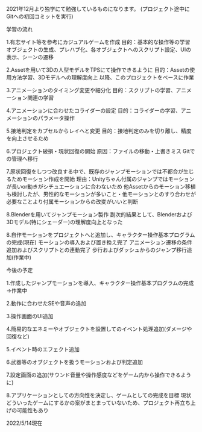 2021年12月より独学にて勉強しているものになります。
(プロジェクト途中にGitへの初回コミットを実行)

学習の流れ

  1.有志サイト等を参考にカジュアルゲームを作成
    目的：基本的な操作等の学習
      オブジェクトの生成、プレハブ化、各オブジェクトへのスクリプト設定、UIの表示、シーンの遷移

  2.Assetを用いて3Dの人型モデルをTPSにて操作できるように
    目的：Assetの使用方法学習、3Dモデルへの理解度向上
      以降、このプロジェクトをベースに作業

  3.アニメーションのタイミング変更や細分化
    目的：スクリプトの学習、アニメーション関連の学習

  4.アニメーションに合わせたコライダーの設定
    目的：コライダーの学習、アニメーションのパラメータ操作

  5.接地判定をカプセルからレイへと変更
    目的：接地判定のみを切り離し、精度を向上させるため

  6.プロジェクト破損・現状回復の開始
    原因：ファイルの移動・上書きミス
      Gitでの管理へ移行

  7.原状回復をしつつ改良する中で、既存のジャンプモーションでは不都合が生じるためモーション作成を開始
    理由：Unityちゃん付属のジャンプではモーションが長いor動きがシチュエーションに合わないため
      他Assetからのモーション移植も検討したが、男性的なモーションが多いこと・他モーションとのすり合わせが必要なことより付属モーションからの改変がいいと判断

  8.Blenderを用いてジャンプモーション製作
    副次的結果として、Blenderおよび3Dモデル(特にシェーダー)の理解度向上となった
    
  8.自作モーションをプロジェクトへと追加し、キャラクター操作基本プログラムの完成(現在)
    モーションの導入および置き換え完了
    アニメーション遷移の条件追加およびスクリプトとの連動完了
    歩行およびダッシュからのジャンプ移行追加(作業中)

今後の予定

  1.作成したジャンプモーションを導入、キャラクター操作基本プログラムの完成
    →作業中
    
   2.動作に合わせたSEや音声の追加
  
  3.操作画面のUI追加
  
  4.簡易的なエネミーやオブジェクトを設置してのイベント処理追加(ダメージや回復など)
  
  5.イベント時のエフェクト追加
  
  6.武器等のオブジェクトを扱うモーションおよび判定追加
  
  7.設定画面の追加(サウンド音量や操作感度などをゲーム内から操作できるように)
  
  8.アプリケーションとしての方向性を決定し、ゲームとしての完成を目標
    現状どういったゲームにするかの案がまとまっていないため、プロジェクト再立ち上げの可能性もあり
    
 2022/5/14現在
